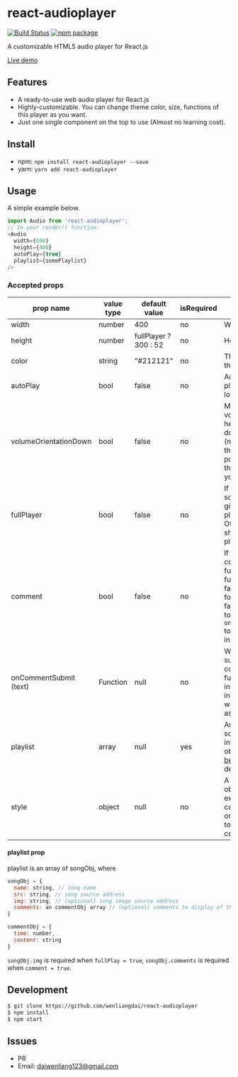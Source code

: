 # react-audioplayer

[![Build Status](https://img.shields.io/travis/wenliangdai/react-audioplayer.svg?style=flat-square)](https://travis-ci.org/wenliangdai/react-audioplayer)
[![npm package](https://img.shields.io/npm/v/react-audioplayer.svg?style=flat-square)](https://www.npmjs.com/package/react-audioplayer)

A customizable HTML5 audio player for React.js

[Live demo](https://wenliangdai.github.io/ "Live Demo")

## Features
- A ready-to-use web audio player for React.js
- Highly-customizable. You can change theme color, size, functions of this player as you want.
- Just one single component on the top to use (Almost no learning cost).

## Install
- npm: `npm install react-audioplayer --save`
- yarn: `yarn add react-audioplayer`

## Usage
A simple example below.
```js
import Audio from 'react-audioplayer';
// In your render() function:
<Audio
  width={600}
  height={400}
  autoPlay={true}
  playlist={somePlaylist}
/>
```

### Accepted props
| prop name              | value type | default value           | isRequired   | explanation                    |
| ---------------------- | ---------- | ----------------------- | ------------ | ------------------------------ |
| width                  | number     | 400                     | no           | Width of the <Audio /> component (px) |
| height                 | number     | fullPlayer ? 300 : 52   | no           | Height of the <Audio /> component (px) |
| color                  | string     | "#212121"               | no           | Theme color of the player |
| autoPlay               | bool       | false                   | no           | Automatically playing when loaded |
| volumeOrientationDown  | bool       | false                   | no           | Make the volume bar head downwards (make it true if the player is positioned at the very top of your webpage) |
| fullPlayer             | bool       | false                   | no           | If true, shows song image given in the playlist. Otherwise just shows the basic player |
| comment                | bool       | false                   | no           | If true, enables comment function. When fullPlayer is false, this is forced to be false. You need to specify `onCommentSubmit` to handle user input |
| onCommentSubmit (text) | Function   | null                    | no           | When a user submits a new comment, this function will be invoked and the input content will be passed as an argument |
| playlist               | array      | null                    | yes          | An array of song information objects, see [below](#playlist) for details |
| style                  | object     | null                    | no           | A normal style object. For example, you can add border or boxShadow to the component |

#### playlist prop<a name="playlist"></a>
playlist is an array of songObj, where
```js
songObj = {
  name: string, // song name
  src: string, // song source address
  img: string, // (optional) song image source address
  comments: an commentObj array // (optional) comments to display of that song
}

commentObj = {
  time: number,
  content: string
}
```
`songObj.img` is required when `fullPlay = true`, `songObj.comments` is required when `comment = true`.

## Development
```bash
$ git clone https://github.com/wenliangdai/react-audioplayer
$ npm install
$ npm start
```

## Issues
- PR
- Email: daiwenliang123@gmail.com
